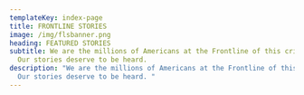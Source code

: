 ```yaml
---
templateKey: index-page
title: FRONTLINE STORIES
image: /img/flsbanner.png
heading: FEATURED STORIES
subtitle: We are the millions of Americans at the Frontline of this crisis.
  Our stories deserve to be heard.
description: "We are the millions of Americans at the Frontline of this crisis.
  Our stories deserve to be heard. "
---
```

